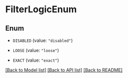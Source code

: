 # FilterLogicEnum

## Enum


* `DISABLED` (value: `"disabled"`)

* `LOOSE` (value: `"loose"`)

* `EXACT` (value: `"exact"`)


[[Back to Model list]](../README.md#documentation-for-models) [[Back to API list]](../README.md#documentation-for-api-endpoints) [[Back to README]](../README.md)


